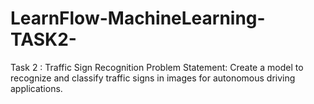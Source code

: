 # LearnFlow-MachineLearning-TASK2-

Task 2 : Traffic Sign Recognition
Problem Statement:
Create a model to recognize and classify traffic signs in images for autonomous driving
applications.
